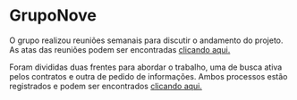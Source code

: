 # GrupoNove

O grupo realizou reuniões semanais para discutir o andamento do projeto. As atas das reuniões podem ser encontradas [clicando aqui.](https://docs.google.com/document/d/1h2_5o5YRH1NJTsEWL2cLw3X5qlEm4Ee0QhjhvKL2ZEo/edit?usp=sharing)


Foram divididas duas frentes para abordar o trabalho, uma de busca ativa pelos contratos e outra de pedido de informações. Ambos processos estão registrados e podem ser encontrados [clicando aqui.](https://docs.google.com/document/d/1Q2FMQztAKwjcBdX58o8eX9XbiSWz6Kn03W6rV4O6PiE/edit?usp=sharing)
